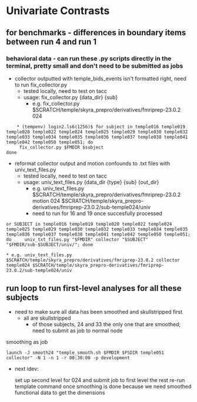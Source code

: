 # Univariate Contrasts

## for benchmarks - differences in boundary items between run 4 and run 1

### behavioral data - can run these .py scripts directly in the terminal, pretty small and don't need to be submitted as jobs
* collector outputted with temple_bids_events isn't formatted right, need to run fix_collector.py
  * tested locally, need to test on tacc
  * usage: fix_collector.py {data_dir} {sub}
    * e.g. fix_collector.py $SCRATCH/temple/skyra_prepro/derivatives/fmriprep-23.0.2 024
```
    * (tempenv) login2.ls6(1256)$ for subject in temple016 temple019 temple020 temple022 temple024 temple025 temple029 temple030 temple032 temple033 temple034 temple035 temple036 temple037 temple038 temple041 temple042 temple050 temple051; do
     fix_collector.py $FMDIR $subject
done
```
      
* reformat collector output and motion confounds to .txt files with univ_text_files.py
  * tested locally, need to test on tacc
  * usage: univ_text_files.py {data_dir {type} {sub} {out_dir}
    * e.g. univ_text_files.py $SCRATCH/temple/skyra_prepro/derivatives/fmriprep-23.0.2 motion 024 $SCRATCH/temple/skyra_prepro-derivatives/fmriprep-23.0.2/sub-temple024/univ
     * need to run for 16 and 19 once succesfully processed
```
or SUBJECT in temple016 temple019 temple020 temple022 temple024 temple025 temple029 temple030 temple032 temple033 temple034 temple035 temple036 temple037 temple038 temple041 temple042 temple050 temple051; do     univ_txt_files.py "$FMDIR" collector "$SUBJECT" "$FMDIR/sub-$SUBJECT/univ/"; done
```
    * e.g. univ_text_files.py $SCRATCH/temple/skyra_prepro/derivatives/fmriprep-23.0.2 collector temple024 $SCRATCH/temple/skyra_prepro-derivatives/fmriprep-23.0.2/sub-temple024/univ

## run loop to run first-level analyses for all these subjects
* need to make sure all data has been smoothed and skullstripped first
  * all are skullstripped
    * of those subjects, 24 and 33 the only one that are smoothed; need to submit as job to normal node

smoothing as job 
```
launch -J smooth24 "temple_smooth.sh $FMDIR $FSDIR temple051 collector" -N 1 -n 1 -r 00:30:00 -p development
```

* next idev:
  
   set up second level for 024 and submit job to first level the rest
  re-run template command once smoothing is done because we need smoothed functional data to get the dimensions
  
